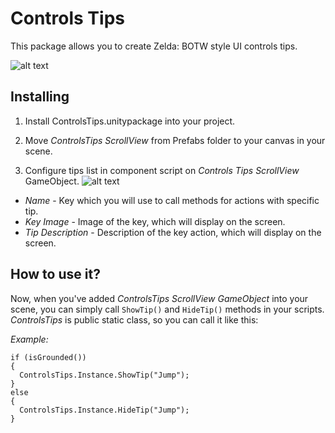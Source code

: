 # Controls Tips
This package allows you to create Zelda: BOTW style UI controls tips.

![alt text](https://cdn.discordapp.com/attachments/428973249502642208/461553402065715209/unknown.png)

## Installing
1. Install ControlsTips.unitypackage into your project.

2. Move *ControlsTips ScrollView* from Prefabs folder to your canvas in your scene.

3. Configure tips list in component script  on *Controls Tips ScrollView* GameObject. 
![alt text](https://cdn.discordapp.com/attachments/428973249502642208/461557183822168084/unknown.png)

* *Name* - Key which you will use to call methods for actions with specific tip.
* *Key Image* - Image of the key, which will display on the screen.
* *Tip Description* - Description of the key action, which will display on the screen.

## How to use it?

Now, when you've added *ControlsTips ScrollView GameObject* into your scene, you can simply call `ShowTip()` and `HideTip()` methods in your scripts.
*ControlsTips* is public static class, so you can call it like this:

*Example:*
```
if (isGrounded())
{
  ControlsTips.Instance.ShowTip("Jump");
}
else
{
  ControlsTips.Instance.HideTip("Jump");
}
```
